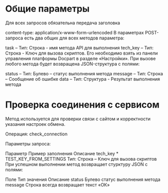 # Общие параметры


Для всех запросов обязательна передача заголовка

content-type: application/x-www-form-urlencoded
В параметрах POST-запроса есть два общих для всех методов параметра:

task – Тип: Строка - имя метода API для выполнения
tech_key – Тип: Строка - Ключ для вызова скриптов. Его необходимо взять из панели управления платформы Docpart в разделе «Настройки».
При вызове любого метода будет возвращена JSON-структура с полями:

status – Тип: Булево – статус выполнения метода
message – Тип: Строка – Сообщение об ошибке
data – Тип: Структура - Результат выполнения метода

# Проверка соединения с сервисом
Метод используется для проверки связи с сайтом и корректности указания настроек обмена.

Операция: check_connection

Параметры запроса:

Параметр	Пример заполнения	Описание
tech_key *	TEST_KEY_FROM_SETTINGS	Тип: Строка – Ключ для вызова скриптов
При успешном выполнении метод возвращает стурктуру JSON с полями:

Поле	Тип значения	Описание
status	Булево	статус выполнения метода
message	Строка	всегда возвращает текст «ОК»
